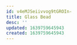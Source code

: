 ```yaml
---
id: v4eMJSeiivvog9tGROIn-
title: Glass Bead
desc: ''
updated: 1639759645943
created: 1639759645943
---
```


